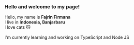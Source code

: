 ### Hello and welcome to my page!
Hello, my name is **Fajrin Firmana**
<br/>I live in **Indonesia, Banjarbaru** 
<br/>I love cats 🐱
<br/>
<br/>I'm currently learning and working on TypeScript and Node JS
